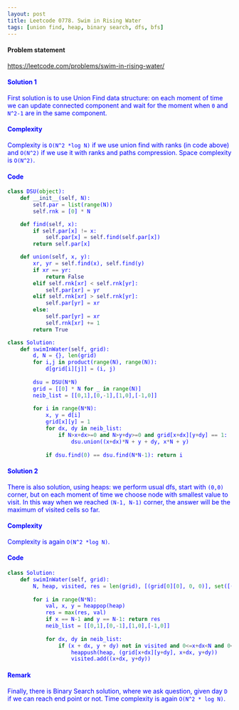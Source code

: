 ```yaml
---
layout: post
title: Leetcode 0778. Swim in Rising Water
tags: [union find, heap, binary search, dfs, bfs]
---
```


#### Problem statement

<a href="https://leetcode.com/problems/swim-in-rising-water/"> <font color = blue>https://leetcode.com/problems/swim-in-rising-water/

#### Solution 1

First solution is to use Union Find data structure: on each moment of time we can update connected component and wait for the moment when `0` and `N^2-1` are in the same component. 

#### Complexity
Complexity is `O(N^2 *log N)` if we use union find with ranks (in code above) and `O(N^2)` if we use it with ranks and paths compression. Space complexity is `O(N^2)`.

#### Code
```python
class DSU(object):
    def __init__(self, N):
        self.par = list(range(N))
        self.rnk = [0] * N

    def find(self, x):
        if self.par[x] != x:
            self.par[x] = self.find(self.par[x])
        return self.par[x]

    def union(self, x, y):
        xr, yr = self.find(x), self.find(y)
        if xr == yr:
            return False
        elif self.rnk[xr] < self.rnk[yr]:
            self.par[xr] = yr
        elif self.rnk[xr] > self.rnk[yr]:
            self.par[yr] = xr
        else:
            self.par[yr] = xr
            self.rnk[xr] += 1
        return True

class Solution:
    def swimInWater(self, grid):
        d, N = {}, len(grid)
        for i,j in product(range(N), range(N)):
            d[grid[i][j]] = (i, j)
        
        dsu = DSU(N*N)
        grid = [[0] * N for _ in range(N)] 
        neib_list = [[0,1],[0,-1],[1,0],[-1,0]]
        
        for i in range(N*N):
            x, y = d[i]
            grid[x][y] = 1
            for dx, dy in neib_list:
                if N>x+dx>=0 and N>y+dy>=0 and grid[x+dx][y+dy] == 1:
                    dsu.union((x+dx)*N + y + dy, x*N + y)
                    
            if dsu.find(0) == dsu.find(N*N-1): return i
```

#### Solution 2
There is also solution, using heaps: we perform usual dfs, start with `(0,0)` corner, but on each moment of time we choose node with smallest value to visit. In this way when we reached `(N-1, N-1)` corner, the answer will be the maximum of visited cells so far. 

#### Complexity
Complexity is again `O(N^2 *log N)`.

#### Code
```python
class Solution:
    def swimInWater(self, grid):
        N, heap, visited, res = len(grid), [(grid[0][0], 0, 0)], set([(0, 0)]), 0
        
        for i in range(N*N):
            val, x, y = heappop(heap)
            res = max(res, val)
            if x == N-1 and y == N-1: return res
            neib_list = [[0,1],[0,-1],[1,0],[-1,0]]
            
            for dx, dy in neib_list:
                if (x + dx, y + dy) not in visited and 0<=x+dx<N and 0<=y+dy<N:
                    heappush(heap, (grid[x+dx][y+dy], x+dx, y+dy))
                    visited.add((x+dx, y+dy))
```

#### Remark
Finally, there is Binary Search solution, where we ask question, given day `D` if we can reach end point or not. Time complexity is again `O(N^2 * log N)`.